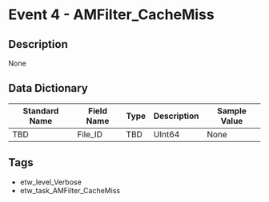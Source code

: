# Event 4 - AMFilter_CacheMiss

## Description
None

## Data Dictionary
|Standard Name|Field Name|Type|Description|Sample Value|
|---|---|---|---|---|
|TBD|File_ID|TBD|UInt64|None|None|

## Tags
* etw_level_Verbose
* etw_task_AMFilter_CacheMiss